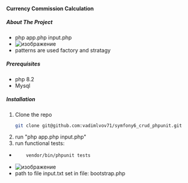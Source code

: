 ####  Currency Commission Calculation
##### About The Project 
* php app.php input.php
* ![изображение](https://github.com/vadimlvov71/currency_commission/assets/57807117/43caa3ae-5475-45ee-aed0-e6aa26c45cda)
* patterns are used factory and stratagy

##### Prerequisites
* php 8.2
* Mysql

##### Installation

1. Clone the repo
   ```sh
   git clone git@github.com:vadimlvov71/symfony6_crud_phpunit.git
2. run  "php app.php input.php"
3. run functional tests:
* ```sh
      vendor/bin/phpunit tests
* ![изображение](https://github.com/vadimlvov71/currency_commission/assets/57807117/d83ecb75-f784-4a3c-b7ae-dade156301fa)
* path to file input.txt set in file: bootstrap.php
